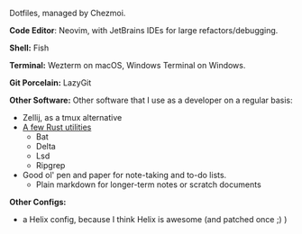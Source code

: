 Dotfiles, managed by Chezmoi.

**Code Editor**: Neovim, with JetBrains IDEs for large refactors/debugging. 
 
**Shell:** Fish

**Terminal:** Wezterm on macOS, Windows Terminal on Windows.

**Git Porcelain:** LazyGit

**Other Software:**
Other software that I use as a developer on a regular basis:
- Zellij, as a tmux alternative
- [A few Rust utilities](https://gist.github.com/sts10/daadbc2f403bdffad1b6d33aff016c0a)
    - Bat
    - Delta
    - Lsd
    - Ripgrep
- Good ol' pen and paper for note-taking and to-do lists.
    - Plain markdown for longer-term notes or scratch documents

**Other Configs:**
- a Helix config, because I think Helix is awesome (and patched once ;) )

